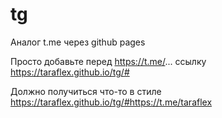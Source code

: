 # tg
Аналог t.me через github pages

Просто добавьте перед https://t.me/... ссылку https://taraflex.github.io/tg/#

Должно получиться что-то в стиле https://taraflex.github.io/tg/#https://t.me/taraflex